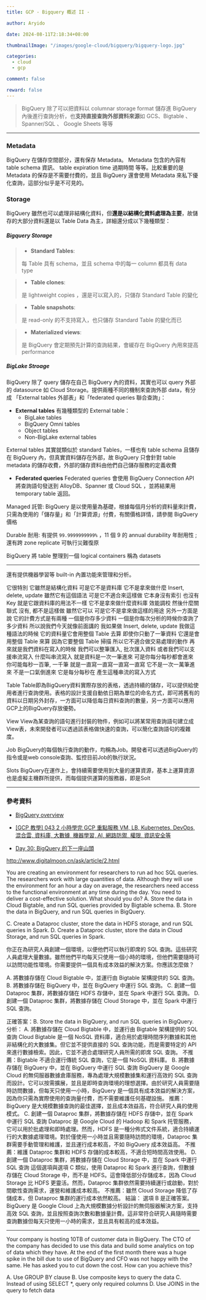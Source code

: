 ```yaml
---
title: GCP - Bigquery 概述 II - 

author: Aryido

date: 2024-08-11T2:18:34+08:00

thumbnailImage: "/images/google-cloud/bigquery/bigquery-logo.jpg"

categories:
  - cloud
  - gcp

comment: false

reward: false
---
```


<!--BODY-->

> BigQuery 除了可以把資料以 columnar storage format 儲存進 BigQuery 內後進行查詢分析，也**支持直接查詢外部資料來源**如 GCS、Bigtable 、 Spanner/SQL 、 Google Sheets 等等

<!--more-->

---



### Metadata
BigQuery 在儲存空間部分，還有保存 Metadata。 Metadata 包含的內容有 table schema 資訊、 table expiration time 過期時間 等等。比較重要的是 Metadata 的保存是不需要付費的，並且 BigQuery 還會使用 Metadata 來私下優化查詢，這部分似乎是不可見的。

### Storage
BigQuery 雖然也可以處理非結構化資料，但**還是以結構化資料處理為主要**，故儲存的大部分資料還是以 Table Data 為主，詳細還分成以下幾種類型：

##### Bigquery Storage

> - **Standard Tables**: 
> 
> 每 Table 具有 schema，並且 schema 中的每一 column 都具有 data type

> - **Table clones**: 
> 
> 是 lightweight copies ，還是可以寫入的，只儲存 Standard Table 的變化

>  - **Table snapshots**: 
> 
> 是 read-only 的不支持寫入，也只儲存 Standard Table 的變化而已

> - **Materialized views**: 
> 
> 是 BigQuery 會定期預先計算的查詢結果，會緩存在 BigQuery 內用來提高 performance

##### BigLake Stroage
BigQuery 除了 query 儲存在自己 BigQuery 內的資料，其實也可以 query 外部的 datasource 如 Cloud Storage。提供兩種不同的機制來查詢外部 data，有分成 「External tables 外部表」和「federated queries 聯合查詢」：

- **External tables** 有幾種類型的 External table：
  - BigLake tables 
  - BigQuery Omni tables
  - Object tables
  - Non-BigLake external tables

External tables 其實就類似於 standard Tables，一樣也有 table schema 且儲存在 BigQuery 內，但真實資料儲存在外部，故 BigQuery 只會針對 table metadata 的儲存收費，外部的儲存資料由他們自己儲存服務的定義收費

- **Federated queries**
Federated queries 會使用 BigQuery Connection API 將查詢語句發送到 AlloyDB、Spanner 或 Cloud SQL ，並將結果用 temporary table 返回。




Managed 託管: BigQuery 是以使用量為基礎，根據每個月分析的資料量來計費，只需為使用的「儲存量」和「計算資源」付費，有關價格詳情，請參閱 BigQuery 價格

Durable 耐用: 有提供 `99.9999999999%` ，11 個 9 的 annual durability 年耐用性 ; 還有跨 zone replicate 可執行災難復原


BigQuery 將 table 整理到一個 logical containers 稱為 datasets



---

還有提供機器學習等 built-in 內置功能來管理和分析。





 





它很特別 它雖然是結構化資料 可是它不是資料庫 它不是拿來做什麼 Insert, delete, update
雖然它有這個語法 可是它不適合來這樣做 它本身沒有索引
也沒有 Key 就是它跟資料庫的用法不一樣 它不是拿來做什麼資料庫
效能調校 然後什麼關聯式 沒有, 都不是這樣做 雖然它可以
可是它不是拿來做這樣的用途 另外一方面是說 它的計費方式是有兩種
一個是你存多少資料 一個是你每次分析的時候你查詢了 多少資料
所以說我們今天就像前面講的 我如果做 Insert, delete, update
我做這種語法的時候 它的資料量它會用整個 Table 去算
即使你只動了一筆資料 它還是會用整個 Table 來算 因為它要整個 Table 掃描
所以它不適合做交易處理的動作 再來就是我們資料在寫入的時候
我們可以整筆匯入, 批次匯入資料 或者我們可以支援串流寫入
什麼叫串流寫入 就是資料是一次一筆進來 可是你每分每秒都會進來
你可能每秒一百筆, 一千筆 就是一直寫一直寫一直寫一直寫 它不是一次一萬筆進來
不是一口氣倒進來 它是每分每秒在 產生這種串流的寫入方式




Table
Table即為BigQuery資料實際存放的表格，透過持續的儲存，可以提供給使用者進行查詢使用。表格的設計支援自動依日期為單位的命名方式，即可將舊有的資料以日期另外封存，一方面可以降低每日資料查詢的數量，另一方面可以應用GCP上的BigQuery存放優勢。

View
View為某查詢的語句進行封裝的物件，例如可以將某常用查詢語句建立成View表，未來開發者可以透過該表格做快速的查詢，可以簡化查詢語句的複雜度。

Job
BigQuery的每個執行查詢的動作，均稱為Job。開發者可以透過BigQuery的指令或是web console查詢、監控目前Job的執行狀況。

Slots
BigQuery在運作上，會持續需要使用到大量的運算資源，基本上運算資源也是虛擬主機群所提供，而每個提供運算的服務器，即是Solt



---

### 參考資料

- [BigQuery overview](https://cloud.google.com/bigquery/docs/introduction)

- [[GCP 教學] 043 2 小時學完 GCP 重點服務 VM, LB, Kubernetes, DevOps, 混合雲, 資料庫, 大數據, 機器學習, AI, 網路防禦, 權限, 資訊安全等](https://www.youtube.com/watch?v=hQE14DX4LHQ&t=134s)


- [Day 30: BigQuery 的下一座山頭](https://ithelp.ithome.com.tw/articles/10308507)




http://www.digitalmoon.cn/ask/article/2.html



You are creating an environment for researchers to run ad hoc SQL queries. The researchers work with large quantities of data.  Although they will use the environment for an hour a day on average, the researchers need access to the functional environment at any time during the day. You need to deliver a cost-effective solution. What should you do?
A. Store the data in Cloud Bigtable, and run SQL queries provided by Bigtable schema.
B. Store the data in BigQuery, and run SQL queries in BigQuery.
 
C. Create a Dataproc cluster, store the data in HDFS storage, and run SQL queries in Spark.
D. Create a Dataproc cluster, store the data in Cloud Storage, and run SQL queries in Spark.


你正在為研究人員創建一個環境，以便他們可以執行即席的 SQL 查詢。這些研究人員處理大量數據。雖然他們平均每天只使用一個小時的環境，但他們需要隨時可以訪問功能性環境。你需要提供一個具有成本效益的解決方案。你應該怎麼做？

A. 將數據存儲在 Cloud Bigtable 中，並運行由 Bigtable 架構提供的 SQL 查詢。
B. 將數據存儲在 BigQuery 中，並在 BigQuery 中運行 SQL 查詢。
C. 創建一個 Dataproc 集群，將數據存儲在 HDFS 存儲中，並在 Spark 中運行 SQL 查詢。
D. 創建一個 Dataproc 集群，將數據存儲在 Cloud Storage 中，並在 Spark 中運行 SQL 查詢。

正確答案：B. Store the data in BigQuery, and run SQL queries in BigQuery.
分析：
A. 將數據存儲在 Cloud Bigtable 中，並運行由 Bigtable 架構提供的 SQL 查詢
Cloud Bigtable 是一個 NoSQL 資料庫，適合用於處理時間序列數據和其他非結構化的大數據集。但它並不提供直接的 SQL 查詢功能，而是需要特定的 API 來進行數據檢索。因此，它並不適合處理研究人員所需的即席 SQL 查詢。
不推薦：Bigtable 不適合運行傳統 SQL 查詢，它是一個 NoSQL 資料庫。
B. 將數據存儲在 BigQuery 中，並在 BigQuery 中運行 SQL 查詢
BigQuery 是 Google Cloud 的無伺服器數據倉庫服務，專為處理大規模數據集和運行高效的 SQL 查詢而設計。它可以按需擴展，並且是即時查詢環境的理想選擇。由於研究人員需要隨時訪問數據，但每天只使用一小時，BigQuery 是一個具有成本效益的解決方案，因為你只需為實際使用的查詢量付費，而不需要維護任何基礎設施。
推薦：BigQuery 是大規模數據查詢的最佳選擇，並且成本效益高，符合研究人員的使用模式。
C. 創建一個 Dataproc 集群，將數據存儲在 HDFS 存儲中，並在 Spark 中運行 SQL 查詢
Dataproc 是 Google Cloud 的 Hadoop 和 Spark 托管服務，它可以用於批處理和即時處理。然而，HDFS 是一種分佈式文件系統，適合持續運行的大數據處理環境。對於僅使用一小時並且需要隨時訪問的環境，Dataproc 集群需要手動管理和維護，並且運行成本較高，不如 BigQuery 成本效益高。
不推薦：維護 Dataproc 集群和 HDFS 存儲的成本較高，不適合短時間高效使用。
D. 創建一個 Dataproc 集群，將數據存儲在 Cloud Storage 中，並在 Spark 中運行 SQL 查詢
這個選項與選項 C 類似，使用 Dataproc 和 Spark 進行查詢，但數據存儲在 Cloud Storage 中，而不是 HDFS。這會降低部分存儲成本，因為 Cloud Storage 比 HDFS 更靈活。然而，Dataproc 集群依然需要持續運行或啟動，對於間歇性查詢需求，運營和維護成本較高。
不推薦：雖然 Cloud Storage 降低了存儲成本，但 Dataproc 集群的運行成本依然較高。
結論：
選項 B 是正確答案。BigQuery 是 Google Cloud 上為大規模數據分析設計的無伺服器解決方案，支持高效 SQL 查詢，並且按照查詢次數和數據量計費。這非常符合研究人員隨時需要查詢數據但每天只使用一小時的需求，並且具有較高的成本效益。

---

Your company is hosting 10TB of customer data in BigQuery. The CTO of the company has decided to use this data and build some analytics on top of data which they have. At the end of the first month there was a huge spike in the bill due to use of BigQuery and CFO was not happy with the same. He has asked you to cut down the cost. How can you achieve this?

A. Use GROUP BY clause
B. Use composite keys to query the data
C. Instead of using SELECT *, query only required columns
D. Use JOINS in the query to fetch data

